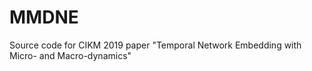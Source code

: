 # MMDNE
Source code for CIKM 2019 paper "Temporal Network Embedding with Micro- and Macro-dynamics"
